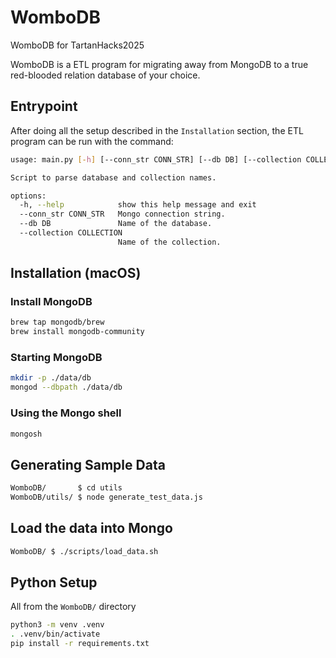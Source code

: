 # WomboDB

WomboDB for TartanHacks2025

WomboDB is a ETL program for migrating away from MongoDB to a true red-blooded relation database of your choice.

## Entrypoint

After doing all the setup described in the `Installation` section, the ETL program can be run with the command:

```sh
usage: main.py [-h] [--conn_str CONN_STR] [--db DB] [--collection COLLECTION]

Script to parse database and collection names.

options:
  -h, --help            show this help message and exit
  --conn_str CONN_STR   Mongo connection string.
  --db DB               Name of the database.
  --collection COLLECTION
                        Name of the collection.
```

## Installation (macOS)

### Install MongoDB

```sh
brew tap mongodb/brew
brew install mongodb-community
```

### Starting MongoDB

```sh
mkdir -p ./data/db
mongod --dbpath ./data/db
```

### Using the Mongo shell

```sh
mongosh
```

## Generating Sample Data

```sh
WomboDB/       $ cd utils
WomboDB/utils/ $ node generate_test_data.js
```

## Load the data into Mongo

```sh
WomboDB/ $ ./scripts/load_data.sh
```

## Python Setup

All from the `WomboDB/` directory

```sh
python3 -m venv .venv
. .venv/bin/activate
pip install -r requirements.txt
```
